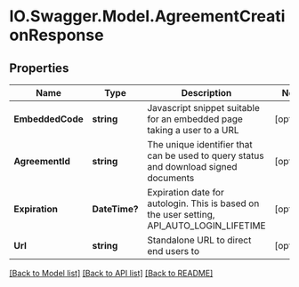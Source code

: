 # IO.Swagger.Model.AgreementCreationResponse
## Properties

Name | Type | Description | Notes
------------ | ------------- | ------------- | -------------
**EmbeddedCode** | **string** | Javascript snippet suitable for an embedded page taking a user to a URL | [optional] 
**AgreementId** | **string** | The unique identifier that can be used to query status and download signed documents | [optional] 
**Expiration** | **DateTime?** | Expiration date for autologin. This is based on the user setting, API_AUTO_LOGIN_LIFETIME | [optional] 
**Url** | **string** | Standalone URL to direct end users to | [optional] 

[[Back to Model list]](../README.md#documentation-for-models) [[Back to API list]](../README.md#documentation-for-api-endpoints) [[Back to README]](../README.md)

